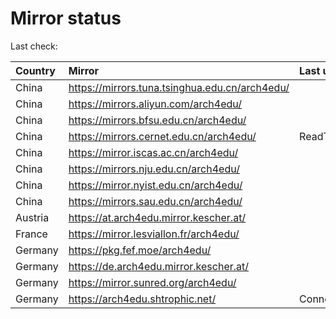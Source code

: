 <script src="./time.js"></script>
# Mirror status
Last check: <script type="text/javascript">localize(1754274628.8589988);</script>

|Country|Mirror|Last update|
|:------|:-----|:----------|
|China|https://mirrors.tuna.tsinghua.edu.cn/arch4edu/|<script type="text/javascript">localize(1754203694);</script>|
|China|https://mirrors.aliyun.com/arch4edu/|<script type="text/javascript">localize(1754203694);</script>|
|China|https://mirrors.bfsu.edu.cn/arch4edu/|<script type="text/javascript">localize(1754203694);</script>|
|China|https://mirrors.cernet.edu.cn/arch4edu/|ReadTimeout|
|China|https://mirror.iscas.ac.cn/arch4edu/|<script type="text/javascript">localize(1754203694);</script>|
|China|https://mirrors.nju.edu.cn/arch4edu/|<script type="text/javascript">localize(1754203694);</script>|
|China|https://mirror.nyist.edu.cn/arch4edu/|<script type="text/javascript">localize(1754203694);</script>|
|China|https://mirrors.sau.edu.cn/arch4edu/|<script type="text/javascript">localize(1754074315);</script>|
|Austria|https://at.arch4edu.mirror.kescher.at/|<script type="text/javascript">localize(1754203694);</script>|
|France|https://mirror.lesviallon.fr/arch4edu/|<script type="text/javascript">localize(1754203694);</script>|
|Germany|https://pkg.fef.moe/arch4edu/|<script type="text/javascript">localize(1754203694);</script>|
|Germany|https://de.arch4edu.mirror.kescher.at/|<script type="text/javascript">localize(1754203694);</script>|
|Germany|https://mirror.sunred.org/arch4edu/|<script type="text/javascript">localize(1754203694);</script>|
|Germany|https://arch4edu.shtrophic.net/|ConnectionError|

<script src="./tablefilter/tablefilter.js"></script>
<script src="./table.js"></script>